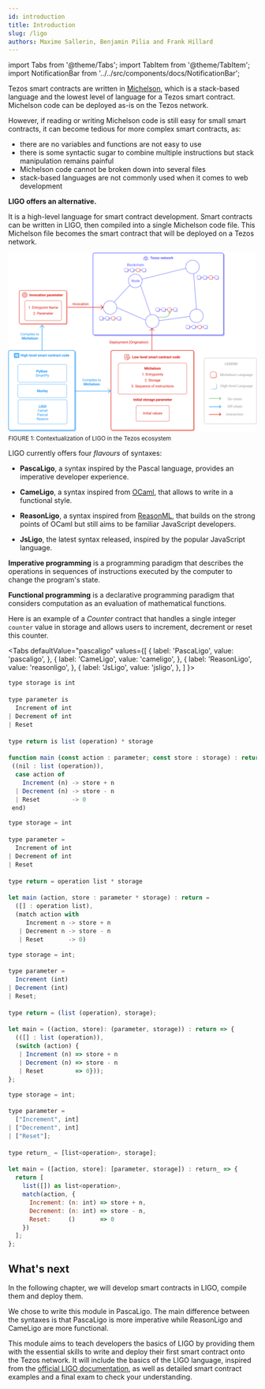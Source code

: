 ```yaml
---
id: introduction
title: Introduction
slug: /ligo
authors: Maxime Sallerin, Benjamin Pilia and Frank Hillard
---
```


import Tabs from '@theme/Tabs';
import TabItem from '@theme/TabItem';
import NotificationBar from '../../src/components/docs/NotificationBar';

Tezos smart contracts are written in [Michelson](https://opentezos.com/michelson), which is a stack-based language and the lowest level of language for a Tezos smart contract. Michelson code can be deployed as-is on the Tezos network.

However, if reading or writing Michelson code is still easy for small smart contracts, it can become tedious for more complex smart contracts, as:
- there are no variables and functions are not easy to use
- there is some syntactic sugar to combine multiple instructions but stack manipulation remains painful
- Michelson code cannot be broken down into several files
- stack-based languages are not commonly used when it comes to web development

**LIGO offers an alternative.**

It is a high-level language for smart contract development.
Smart contracts can be written in LIGO, then compiled into a single Michelson code file. 
This Michelson file becomes the smart contract that will be deployed on a Tezos network.

![](../../static/img/ligo/intro_schema.svg)
<small className="figure">FIGURE 1: Contextualization of LIGO in the Tezos ecosystem</small>

LIGO currently offers four _flavours_ of syntaxes:

- **PascaLigo**, a syntax inspired by the Pascal language, provides an imperative developer experience.

- **CameLigo**, a syntax inspired from [OCaml](https://ocaml.org/), that allows to write in a functional style.

- **ReasonLigo**, a syntax inspired from [ReasonML](https://reasonml.github.io/), that builds on the strong points of OCaml but still aims to be familiar JavaScript developers.
  
- **JsLigo**, the latest syntax released, inspired by the popular JavaScript language.


<NotificationBar>
  <p>

**Imperative programming** is a programming paradigm that describes the operations in sequences of instructions executed by the computer to change the program's state.

**Functional programming** is a declarative programming paradigm that considers computation as an evaluation of mathematical functions.

  </p>
</NotificationBar>

Here is an example of a _Counter_ contract that handles a single integer `counter` value in storage and allows users to increment, decrement or reset this counter.

<Tabs
  defaultValue="pascaligo"
  values={[
  { label: 'PascaLigo', value: 'pascaligo', },
  { label: 'CameLigo', value: 'cameligo', },
  { label: 'ReasonLigo', value: 'reasonligo', },
  { label: 'JsLigo', value: 'jsligo', },
  ]
}>

<TabItem value="pascaligo">

```js
type storage is int

type parameter is
  Increment of int
| Decrement of int
| Reset

type return is list (operation) * storage

function main (const action : parameter; const store : storage) : return is
 ((nil : list (operation)),
  case action of
    Increment (n) -> store + n
  | Decrement (n) -> store - n
  | Reset         -> 0
 end)
```

</TabItem>
<TabItem value="cameligo">

```js
type storage = int

type parameter =
  Increment of int
| Decrement of int
| Reset

type return = operation list * storage

let main (action, store : parameter * storage) : return =
  ([] : operation list),
  (match action with
     Increment n -> store + n
   | Decrement n -> store - n
   | Reset       -> 0)
```

</TabItem>
<TabItem value="reasonligo">

```js
type storage = int;

type parameter =
  Increment (int)
| Decrement (int)
| Reset;

type return = (list (operation), storage);

let main = ((action, store): (parameter, storage)) : return => {
  (([] : list (operation)),
  (switch (action) {
   | Increment (n) => store + n
   | Decrement (n) => store - n
   | Reset         => 0}));
};
```

</TabItem>
<TabItem value="jsligo">

```js
type storage = int;

type parameter =
  ["Increment", int]
| ["Decrement", int]
| ["Reset"];

type return_ = [list<operation>, storage];

let main = ([action, store]: [parameter, storage]) : return_ => {
  return [
    list([]) as list<operation>,
    match(action, {
      Increment: (n: int) => store + n,
      Decrement: (n: int) => store - n,
      Reset:     ()       => 0
    })
  ];
};
```

</TabItem>
</Tabs>

## What's next
In the following chapter, we will develop smart contracts in LIGO, compile them and deploy them.

We chose to write this module in PascaLigo. The main difference between the syntaxes is that PascaLigo is more imperative while ReasonLigo and CameLigo are more functional. 

This module aims to teach developers the basics of LIGO by providing them with the essential skills to write and deploy their first smart contract onto the Tezos network. It will include the basics of the LIGO language, inspired from the [official LIGO documentation](https://ligolang.org/docs/language-basics/types), as well as detailed smart contract examples and a final exam to check your understanding.

